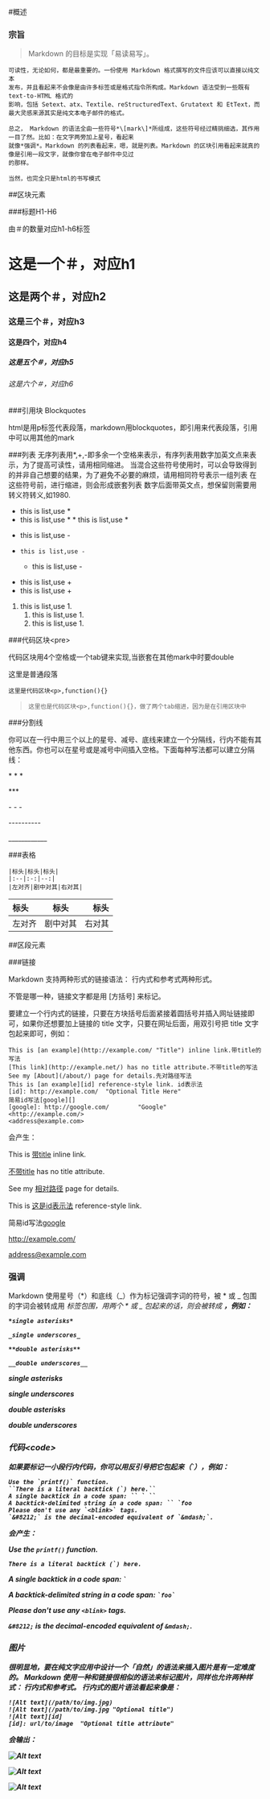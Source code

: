 #概述

<h3>宗旨</h3>

>Markdown 的目标是实现「易读易写」。

    可读性，无论如何，都是最重要的。一份使用 Markdown 格式撰写的文件应该可以直接以纯文本
    发布，并且看起来不会像是由许多标签或是格式指令所构成。Markdown 语法受到一些既有 text-to-HTML 格式的
    影响，包括 Setext、atx、Textile、reStructuredText、Grutatext 和 EtText，而最大灵感来源其实是纯文本电子邮件的格式。

    总之， Markdown 的语法全由一些符号*\[mark\]*所组成，这些符号经过精挑细选，其作用一目了然。比如：在文字两旁加上星号，看起来
    就像*强调*。Markdown 的列表看起来，嗯，就是列表。Markdown 的区块引用看起来就真的像是引用一段文字，就像你曾在电子邮件中见过
    的那样。

    当然，也完全只是html的书写模式

##区块元素

###标题H1-H6

由＃的数量对应h1-h6标签
    
# 这是一个＃，对应h1
## 这是两个＃，对应h2
### 这是三个＃，对应h3
#### 这是四个，对应h4
##### 这是五个＃，对应h5
###### 这是六个＃，对应h6
    

###引用块 Blockquotes

html是用p标签代表段落，markdown用blockquotes，即引用来代表段落，引用中可以用其他的mark

###列表
无序列表用\*,+,-即多余一个空格来表示，有序列表用数字加英文点来表示，为了提高可读性，请用相同缩进。
当混合这些符号使用时，可以会导致得到的并非自己想要的结果，为了避免不必要的麻烦，请用相同符号表示一组列表
在这些符号前，进行缩进，则会形成嵌套列表
数字后面带英文点，想保留则需要用转义符转义\,如1980\.

*   this is list,use *
  *   this is list,use *
     *   this is list,use *

-   this is list,use -
-     this is list,use -
     -   this is list,use -

+   this is list,use +
   +   this is list,use +

1.  this is list,use 1.
     1.  this is list,use 1.
       1.  this is list,use 1.

###代码区块\<pre\>

代码区块用4个空格或一个tab键来实现,当嵌套在其他mark中时要double

这里是普通段落

    这里是代码区块<p>,function(){}

>     这里也是代码区块<p>,function(){}，做了两个tab缩进，因为是在引用区块中

###分割线

你可以在一行中用三个以上的星号、减号、底线来建立一个分隔线，行内不能有其他东西。你也可以在星号或是减号中间插入空格。下面每种写法都可以建立分隔线：
  
  \* * *
  
  \***
  
  \- - - 
  
  \----------
  
  \____________
  
###表格

    |标头|标头|标头|
    |:--|:-:|--:|
    |左对齐|剧中对其|右对其|

|标头|标头|标头|
|:--|:-:|--:|
|左对齐|剧中对其|右对其|

##区段元素

###链接

Markdown 支持两种形式的链接语法： 行内式和参考式两种形式。

不管是哪一种，链接文字都是用 [方括号] 来标记。

要建立一个行内式的链接，只要在方块括号后面紧接着圆括号并插入网址链接即可，如果你还想要加上链接的 title 文字，只要在网址后面，用双引号把 title 文字包起来即可，例如：

    This is [an example](http://example.com/ "Title") inline link.带title的写法
    [This link](http://example.net/) has no title attribute.不带title的写法
    See my [About](/about/) page for details.先对路径写法
    This is [an example][id] reference-style link. id表示法
    [id]: http://example.com/  "Optional Title Here"
    简易id写法[google][]
    [google]: http://google.com/        "Google"
    <http://example.com/>
    <address@example.com>
    
[id]: http://example.com/  "Optional Title Here"
[google]: http://google.com/        "Google"
会产生：

This is [带title](http://example.com/ "Title") inline link.

[不带title](http://example.net/) has no title attribute.

See my [相对路径](/about/) page for details.

This is [这是id表示法][id] reference-style link.

简易id写法[google][]

<http://example.com/>

<address@example.com>

### 强调

Markdown 使用星号（*）和底线（_）作为标记强调字词的符号，被 * 或 _ 包围的字词会被转成用 <em> 标签包围，用两个 * 或 _ 包起来的话，则会被转成 <strong>，例如：

    *single asterisks*

    _single underscores_

    **double asterisks**

    __double underscores__

*single asterisks*

_single underscores_

**double asterisks**

__double underscores__

### 代码\<code\>

如果要标记一小段行内代码，你可以用反引号把它包起来（`），例如：

    Use the `printf()` function.
    ``There is a literal backtick (`) here.``
    A single backtick in a code span: `` ` ``
    A backtick-delimited string in a code span: `` `foo
    Please don't use any `<blink>` tags.
    `&#8212;` is the decimal-encoded equivalent of `&mdash;`.
    
会产生：

Use the `printf()` function.

``There is a literal backtick (`) here.``

A single backtick in a code span: `` ` ``

A backtick-delimited string in a code span: `` `foo` ``

Please don't use any `<blink>` tags.

`&#8212;` is the decimal-encoded equivalent of `&mdash;`.

### 图片

很明显地，要在纯文字应用中设计一个「自然」的语法来插入图片是有一定难度的。
Markdown 使用一种和链接很相似的语法来标记图片，同样也允许两种样式： 行内式和参考式。
行内式的图片语法看起来像是：

    ![Alt text](/path/to/img.jpg)
    ![Alt text](/path/to/img.jpg "Optional title")
    ![Alt text][id]
    [id]: url/to/image  "Optional title attribute"

会输出：

![Alt text](http://img0.bdstatic.com/static/searchdetail/img/logo-2X_fae0455.png)

![Alt text](http://img0.bdstatic.com/static/searchdetail/img/logo-2X_fae0455.png "Optional title")

![Alt text][id]

[id]: http://img0.bdstatic.com/static/searchdetail/img/logo-2X_fae0455.png  "Optional title attribute"



